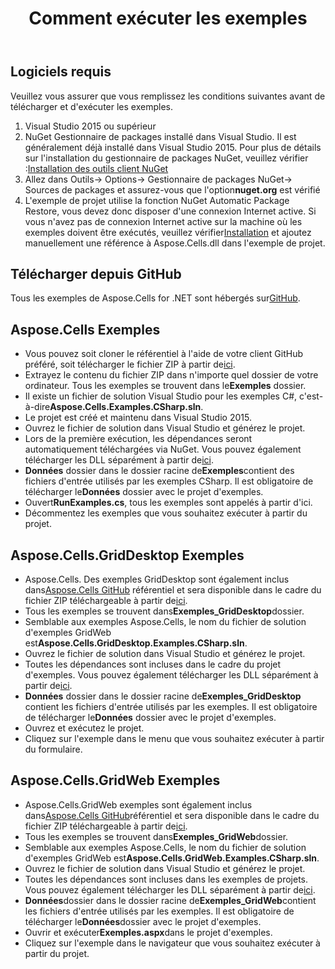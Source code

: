 ﻿---
title: Comment exécuter les exemples
type: docs
weight: 140
url: /fr/net/how-to-run-the-examples/
---
## **Logiciels requis**
Veuillez vous assurer que vous remplissez les conditions suivantes avant de télécharger et d'exécuter les exemples.

1. Visual Studio 2015 ou supérieur
1. NuGet Gestionnaire de packages installé dans Visual Studio. Il est généralement déjà installé dans Visual Studio 2015. Pour plus de détails sur l'installation du gestionnaire de packages NuGet, veuillez vérifier :[Installation des outils client NuGet](https://docs.microsoft.com/en-us/nuget/install-nuget-client-tools)
1.  Allez dans Outils-> Options-> Gestionnaire de packages NuGet-> Sources de packages et assurez-vous que l'option**nuget.org** est vérifié
1.  L'exemple de projet utilise la fonction NuGet Automatic Package Restore, vous devez donc disposer d'une connexion Internet active. Si vous n'avez pas de connexion Internet active sur la machine où les exemples doivent être exécutés, veuillez vérifier[Installation](/cells/fr/net/installation-and-deployment/) et ajoutez manuellement une référence à Aspose.Cells.dll dans l'exemple de projet.
## **Télécharger depuis GitHub**
Tous les exemples de Aspose.Cells for .NET sont hébergés sur[GitHub](https://github.com/aspose-cells/Aspose.Cells-for-.NET).
## **Aspose.Cells Exemples**
-  Vous pouvez soit cloner le référentiel à l'aide de votre client GitHub préféré, soit télécharger le fichier ZIP à partir de[ici](https://github.com/aspose-cells/Aspose.Cells-for-.NET/archive/master.zip).
-  Extrayez le contenu du fichier ZIP dans n'importe quel dossier de votre ordinateur. Tous les exemples se trouvent dans le**Exemples** dossier.
- Il existe un fichier de solution Visual Studio pour les exemples C#, c'est-à-dire**Aspose.Cells.Examples.CSharp.sln**.
- Le projet est créé et maintenu dans Visual Studio 2015.
- Ouvrez le fichier de solution dans Visual Studio et générez le projet.
-  Lors de la première exécution, les dépendances seront automatiquement téléchargées via NuGet. Vous pouvez également télécharger les DLL séparément à partir de[ici](https://downloads.aspose.com/cells/net).
- **Données** dossier dans le dossier racine de**Exemples**contient des fichiers d'entrée utilisés par les exemples CSharp. Il est obligatoire de télécharger le**Données** dossier avec le projet d'exemples.
-  Ouvert**RunExamples.cs**, tous les exemples sont appelés à partir d'ici.
- Décommentez les exemples que vous souhaitez exécuter à partir du projet.
## **Aspose.Cells.GridDesktop Exemples**
-  Aspose.Cells. Des exemples GridDesktop sont également inclus dans[Aspose.Cells GitHub](https://github.com/aspose-cells/Aspose.Cells-for-.NET) référentiel et sera disponible dans le cadre du fichier ZIP téléchargeable à partir de[ici](https://github.com/aspose-cells/Aspose.Cells-for-.NET/archive/master.zip).
-  Tous les exemples se trouvent dans**Exemples_GridDesktop**dossier.
- Semblable aux exemples Aspose.Cells, le nom du fichier de solution d'exemples GridWeb est**Aspose.Cells.GridDesktop.Examples.CSharp.sln**.
- Ouvrez le fichier de solution dans Visual Studio et générez le projet.
- Toutes les dépendances sont incluses dans le cadre du projet d'exemples. Vous pouvez également télécharger les DLL séparément à partir de[ici](https://downloads.aspose.com/cells/net).
- **Données** dossier dans le dossier racine de**Exemples_GridDesktop** contient les fichiers d'entrée utilisés par les exemples. Il est obligatoire de télécharger le**Données** dossier avec le projet d'exemples.
- Ouvrez et exécutez le projet.
- Cliquez sur l'exemple dans le menu que vous souhaitez exécuter à partir du formulaire.
## **Aspose.Cells.GridWeb Exemples**
- Aspose.Cells.GridWeb exemples sont également inclus dans[Aspose.Cells GitHub](https://github.com/aspose-cells/Aspose.Cells-for-.NET)référentiel et sera disponible dans le cadre du fichier ZIP téléchargeable à partir de[ici](https://github.com/aspose-cells/Aspose.Cells-for-.NET/archive/master.zip).
- Tous les exemples se trouvent dans**Exemples_GridWeb**dossier.
- Semblable aux exemples Aspose.Cells, le nom du fichier de solution d'exemples GridWeb est**Aspose.Cells.GridWeb.Examples.CSharp.sln**.
- Ouvrez le fichier de solution dans Visual Studio et générez le projet.
- Toutes les dépendances sont incluses dans les exemples de projets. Vous pouvez également télécharger les DLL séparément à partir de[ici](https://downloads.aspose.com/cells/net).
- **Données**dossier dans le dossier racine de**Exemples_GridWeb**contient les fichiers d'entrée utilisés par les exemples. Il est obligatoire de télécharger le**Données**dossier avec le projet d'exemples.
- Ouvrir et exécuter**Exemples.aspx**dans le projet d'exemples.
- Cliquez sur l'exemple dans le navigateur que vous souhaitez exécuter à partir du projet.
